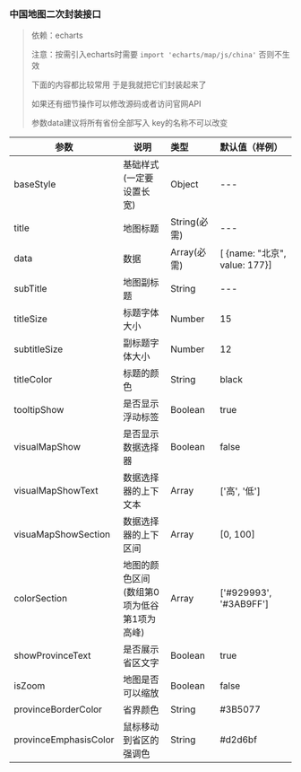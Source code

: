 ### 中国地图二次封装接口

>  依赖：echarts
>
>  注意：按需引入echarts时需要  `import 'echarts/map/js/china'` 否则不生效
>
>  下面的内容都比较常用 于是我就把它们封装起来了 
>
>  如果还有细节操作可以修改源码或者访问官网API
>
> 参数data建议将所有省份全部写入 key的名称不可以改变



| 参数                  | 说明                                             | 类型         | 默认值（样例）                |
| --------------------- | ------------------------------------------------ | :----------- | :---------------------------- |
| baseStyle             | 基础样式(一定要设置长宽)                         | Object       | ---                           |
| title                 | 地图标题                                         | String(必需) | ---                           |
| data                  | 数据                                             | Array(必需)  | [ {name: "北京", value: 177}] |
| subTitle              | 地图副标题                                       | String       | ---                           |
| titleSize             | 标题字体大小                                     | Number       | 15                            |
| subtitleSize          | 副标题字体大小                                   | Number       | 12                            |
| titleColor            | 标题的颜色                                       | String       | black                         |
| tooltipShow           | 是否显示浮动标签                                 | Boolean      | true                          |
| visualMapShow         | 是否显示数据选择器                               | Boolean      | false                         |
| visualMapShowText     | 数据选择器的上下文本                             | Array        | ['高', '低']                  |
| visuaMapShowSection   | 数据选择器的上下区间                             | Array        | [0, 100]                      |
| colorSection          | 地图的颜色区间<br/>(数组第0项为低谷 第1项为高峰) | Array        | ['#929993', '#3AB9FF']        |
| showProvinceText      | 是否展示省区文字                                 | Boolean      | true                          |
| isZoom                | 地图是否可以缩放                                 | Boolean      | false                         |
| provinceBorderColor   | 省界颜色                                         | String       | #3B5077                       |
| provinceEmphasisColor | 鼠标移动到省区的强调色                           | String       | #d2d6bf                       |


